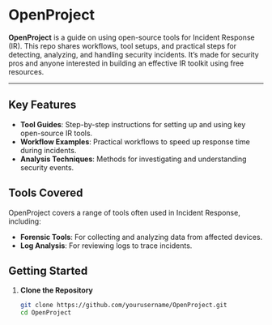 # OpenProject

**OpenProject** is a guide on using open-source tools for Incident Response (IR). This repo shares workflows, tool setups, and practical steps for detecting, analyzing, and handling security incidents. It’s made for security pros and anyone interested in building an effective IR toolkit using free resources.

---

## Key Features

- **Tool Guides**: Step-by-step instructions for setting up and using key open-source IR tools.
- **Workflow Examples**: Practical workflows to speed up response time during incidents.
- **Analysis Techniques**: Methods for investigating and understanding security events.

## Tools Covered

OpenProject covers a range of tools often used in Incident Response, including:

- **Forensic Tools**: For collecting and analyzing data from affected devices.
- **Log Analysis**: For reviewing logs to trace incidents.

## Getting Started

1. **Clone the Repository**

   ```bash
   git clone https://github.com/yourusername/OpenProject.git
   cd OpenProject
